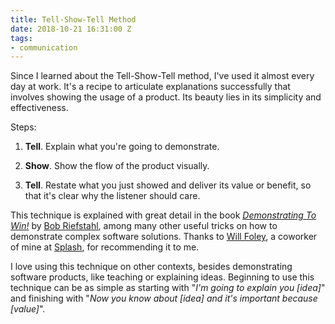 ```yaml
---
title: Tell-Show-Tell Method
date: 2018-10-21 16:31:00 Z
tags:
- communication
---
```


Since I learned about the Tell-Show-Tell method, I've used it almost every day at work. It's a recipe to articulate explanations successfully that involves showing the usage of a product. Its beauty lies in its simplicity and effectiveness.

Steps:

1. **Tell**. Explain what you're going to demonstrate.

2. **Show**. Show the flow of the product visually.

3. **Tell**. Restate what you just showed and deliver its value or benefit, so that it's clear why the listener should care.

This technique is explained with great detail in the book *[Demonstrating To Win!](https://www.amazon.com/Demonstrating-Win-Indespensible-Complex-Products/dp/0615477097)* by [Bob Riefstahl](https://twitter.com/bobriefstahl), among many other useful tricks on how to demonstrate complex software solutions. Thanks to [Will Foley](https://www.linkedin.com/in/will-foley-73b18213/), a coworker of mine at [Splash](https://splashthat.com/), for recommending it to me.

I love using this technique on other contexts, besides demonstrating software products, like teaching or explaining ideas. Beginning to use this technique can be as simple as starting with "*I'm going to explain you \[idea\]*" and finishing with "*Now you know about \[idea\] and it's important because \[value\]*".